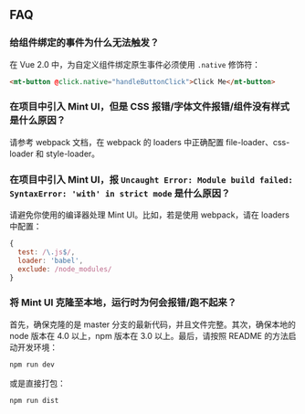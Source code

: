 ## FAQ

### 给组件绑定的事件为什么无法触发？

在 Vue 2.0 中，为自定义组件绑定原生事件必须使用 `.native` 修饰符：
```html
<mt-button @click.native="handleButtonClick">Click Me</mt-button>
```

### 在项目中引入 Mint UI，但是 CSS 报错/字体文件报错/组件没有样式是什么原因？

请参考 webpack 文档，在 webpack 的 loaders 中正确配置 file-loader、css-loader 和 style-loader。

### 在项目中引入 Mint UI，报 `Uncaught Error: Module build failed: SyntaxError: 'with' in strict mode` 是什么原因？

请避免你使用的编译器处理 Mint UI。比如，若是使用 webpack，请在 loaders 中配置：
```javascript
{
  test: /\.js$/,
  loader: 'babel',
  exclude: /node_modules/
}
```

### 将 Mint UI 克隆至本地，运行时为何会报错/跑不起来？

首先，确保克隆的是 master 分支的最新代码，并且文件完整。其次，确保本地的 node 版本在 4.0 以上，npm 版本在 3.0 以上。最后，请按照 README 的方法启动开发环境：

```bash
npm run dev
```

或是直接打包：

```bash
npm run dist
```
